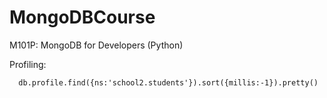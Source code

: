 MongoDBCourse
=============

M101P: MongoDB for Developers (Python)

Profiling: 

```
  db.profile.find({ns:'school2.students'}).sort({millis:-1}).pretty()
```
